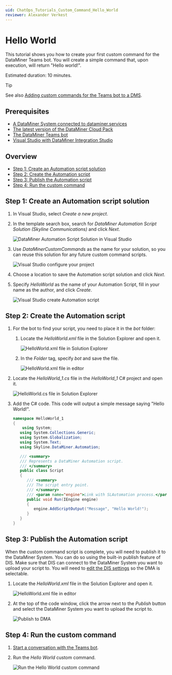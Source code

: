```yaml
---
uid: ChatOps_Tutorials_Custom_Command_Hello_World
reviewer: Alexander Verkest
---
```


# Hello World

This tutorial shows you how to create your first custom command for the DataMiner Teams bot. You will create a simple command that, upon execution, will return "Hello world!".

Estimated duration: 10 minutes.

> [!TIP]
> See also [Adding custom commands for the Teams bot to a DMS](xref:DataMiner_Teams_bot#adding-custom-commands-for-the-teams-bot-to-a-dms).

## Prerequisites

- [A DataMiner System connected to dataminer.services](xref:Connecting_your_DataMiner_System_to_the_cloud)
- [The latest version of the DataMiner Cloud Pack](xref:Managing_cloud-connected_nodes#upgrading-nodes-to-the-latest-dxm-versions)
- [The DataMiner Teams bot](xref:DataMiner_Teams_bot)
- [Visual Studio with DataMiner Integration Studio](xref:Installing_and_configuring_the_software)

## Overview

- [Step 1: Create an Automation script solution](#step-1-create-an-automation-script-solution)
- [Step 2: Create the Automation script](#step-2-create-the-automation-script)
- [Step 3: Publish the Automation script](#step-3-publish-the-automation-script)
- [Step 4: Run the custom command](#step-4-run-the-custom-command)

## Step 1: Create an Automation script solution

1. In Visual Studio, select *Create a new project*.

1. In the template search box, search for *DataMiner Automation Script Solution (Skyline Communications)* and click *Next*.

   ![DataMiner Automation Script Solution in Visual Studio](~/dataminer/images/chatops_01_001.png)

1. Use *DataMinerCustomCommands* as the name for your solution, so you can reuse this solution for any future custom command scripts.

   ![Visual Studio configure your project](~/dataminer/images/chatops_01_002.png)

1. Choose a location to save the Automation script solution and click *Next*.

1. Specify *HelloWorld* as the name of your Automation Script, fill in your name as the author, and click *Create*.

   ![Visual Studio create Automation script](~/dataminer/images/chatops_01_003.png)

## Step 2: Create the Automation script

1. For the bot to find your script, you need to place it in the *bot* folder:

   1. Locate the *HelloWorld.xml* file in the Solution Explorer and open it.

      ![HelloWorld.xml file in Solution Explorer](~/dataminer/images/chatops_02_001.png)

   1. In the *Folder* tag, specify *bot* and save the file.

      ![HelloWorld.xml file in editor](~/dataminer/images/chatops_02_002.png)

1. Locate the *HelloWorld_1.cs* file in the *HelloWorld_1* C# project and open it.

   ![HelloWorld.cs file in Solution Explorer](~/dataminer/images/chatops_02_003.png)

1. Add the C# code. This code will output a simple message saying "Hello World!".

   ```csharp
   namespace HelloWorld_1
   {
       using System;
      using System.Collections.Generic;
      using System.Globalization;
      using System.Text;
      using Skyline.DataMiner.Automation;
   
      /// <summary>
      /// Represents a DataMiner Automation script.
      /// </summary>
      public class Script
      {
         /// <summary>
         /// The script entry point.
         /// </summary>
         /// <param name="engine">Link with SLAutomation process.</param>
         public void Run(IEngine engine)
         {
            engine.AddScriptOutput("Message", "Hello World!");
         }
      }
   }
   ```

## Step 3: Publish the Automation script

When the custom command script is complete, you will need to publish it to the DataMiner System. You can do so using the built-in publish feature of DIS. Make sure that DIS can connect to the DataMiner System you want to upload your script to. You will need to [edit the DIS settings](xref:DIS_settings#dma) so the DMA is selectable.

1. Locate the *HelloWorld.xml* file in the Solution Explorer and open it.

   ![HelloWorld.xml file in editor](~/dataminer/images/chatops_02_002.png)

1. At the top of the code window, click the arrow next to the *Publish* button and select the DataMiner System you want to upload the script to.

   ![Publish to DMA](~/dataminer/images/chatops_02_004.png)

## Step 4: Run the custom command

1. [Start a conversation with the Teams bot](xref:DataMiner_Teams_bot#starting-a-conversation-with-the-teams-bot).

1. Run the *Hello World* custom command.

   ![Run the Hello World custom command](~/dataminer/images/chatops_04_001.png)
